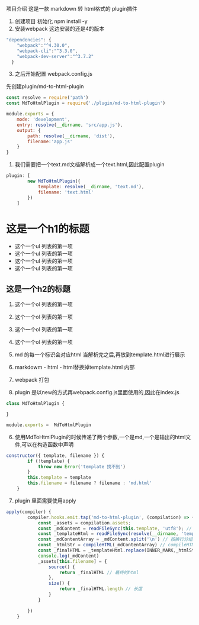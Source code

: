 项目介绍 这是一款 markdown 转 html格式的 plugin插件
1. 创建项目 初始化 npm install -y
2. 安装webpack 这边安装的还是4的版本
```js
"dependencies": {
    "webpack":"^4.30.0",
    "webpack-cli":"^3.3.0",
    "webpack-dev-server":"^3.7.2"
  }
```
3. 之后开始配置 webpack.config.js

先创建plugin/md-to-html-plugin
```js
const resolve = require('path')
const MdToHtmlPlugin = require('./plugin/md-to-html-plugin')

module.exports = {
    mode: 'development',
    entry: resolve(__dirname, 'src/app.js'),
    output: {
        path: resolve(__dirname, 'dist'),
        filename:'app.js'
    }
}
```

1. 我们需要把一个text.md文档解析成一个text.html,因此配置plugin
```js
plugin: [
        new MdToHtmlPlugin({
            template: resolve(__dirname, 'text.md'),
            filename: 'text.html'
        })
    ]
```

# 这是一个h1的标题
- 这个一个ul 列表的第一项
- 这个一个ul 列表的第一项
- 这个一个ul 列表的第一项
- 这个一个ul 列表的第一项

## 这是一个h2的标题
1. 这个一个ol 列表的第一项
2. 这个一个ol 列表的第一项
3. 这个一个ol 列表的第一项
4. 这个一个ol 列表的第一项

2. md 的每一个标识会对应html 当解析完之后,再放到template.html进行展示

3. markdowm - html - html替换掉template.html 内部

4. webpack 打包

5. plugin 是以new的方式再webpack.config.js里面使用的,因此在index.js
```js
class MdToHtmlPlugin {

}

module.exports =  MdToHtmlPlugin
```
6. 使用MdToHtmlPlugin的时候传递了两个参数,一个是md,一个是输出的html文件,可以在构造函数中声明
```js
constructor({ template, filename }) {
        if (!template) {
            throw new Error('template 找不到')
        }
        this.template = template
        this.filename = filename ? filename : 'md.html'
    }
```

7. plugin 里面需要使用apply
```js
apply(compiler) {
        compiler.hooks.emit.tap('md-to-html-plugin', (compilation) => {
            const _assets = compilation.assets; 
            const _mdContent = readFileSync(this.template, 'utf8'); // 把template的东西取出来
            const _templateHtml = readFileSync(resolve(__dirname, 'template.html'), 'utf8') 
            const _mdContentArray = _mdContent.split('\n') // 按换行分组
            const _htmlStr = compileHTML(_mdContentArray) // compileHTML一个方法
            const _finalHTML = _templateHtml.replace(INNER_MARK,_htmlStr) // 把template.html里面的注释换成代码
            console.log(_mdContent)
            _assets[this.filename] = {
                source() {
                    return _finalHTML // 最终的html
                },
                size() {
                    return _finalHTML.length // 长度
                }
            }
           
        })
    }
```